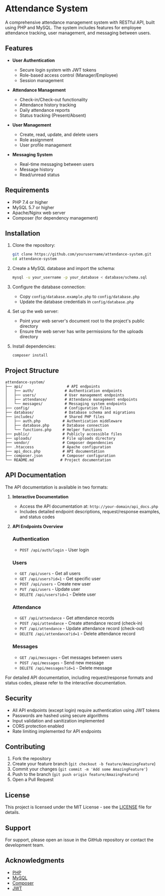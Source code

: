 # Attendance System

A comprehensive attendance management system with RESTful API, built using PHP and MySQL. The system includes features for employee attendance tracking, user management, and messaging between users.

## Features

- **User Authentication**
  - Secure login system with JWT tokens
  - Role-based access control (Manager/Employee)
  - Session management

- **Attendance Management**
  - Check-in/Check-out functionality
  - Attendance history tracking
  - Daily attendance reports
  - Status tracking (Present/Absent)

- **User Management**
  - Create, read, update, and delete users
  - Role assignment
  - User profile management

- **Messaging System**
  - Real-time messaging between users
  - Message history
  - Read/unread status

## Requirements

- PHP 7.4 or higher
- MySQL 5.7 or higher
- Apache/Nginx web server
- Composer (for dependency management)

## Installation

1. Clone the repository:
   ```bash
   git clone https://github.com/yourusername/attendance-system.git
   cd attendance-system
   ```

2. Create a MySQL database and import the schema:
   ```bash
   mysql -u your_username -p your_database < database/schema.sql
   ```

3. Configure the database connection:
   - Copy `config/database.example.php` to `config/database.php`
   - Update the database credentials in `config/database.php`

4. Set up the web server:
   - Point your web server's document root to the project's public directory
   - Ensure the web server has write permissions for the uploads directory

5. Install dependencies:
   ```bash
   composer install
   ```

## Project Structure

```
attendance-system/
├── api/                    # API endpoints
│   ├── auth/              # Authentication endpoints
│   ├── users/             # User management endpoints
│   ├── attendance/        # Attendance management endpoints
│   └── messages/          # Messaging system endpoints
├── config/                # Configuration files
├── database/              # Database schema and migrations
├── includes/              # Shared PHP files
│   ├── auth.php          # Authentication middleware
│   ├── database.php      # Database connection
│   └── functions.php     # Helper functions
├── public/               # Publicly accessible files
├── uploads/              # File uploads directory
├── vendor/               # Composer dependencies
├── .htaccess             # Apache configuration
├── api_docs.php          # API documentation
├── composer.json         # Composer configuration
└── README.md            # Project documentation
```

## API Documentation

The API documentation is available in two formats:

1. **Interactive Documentation**
   - Access the API documentation at: `http://your-domain/api_docs.php`
   - Includes detailed endpoint descriptions, request/response examples, and status codes

2. **API Endpoints Overview**

   ### Authentication
   - `POST /api/auth/login` - User login
   
   ### Users
   - `GET /api/users` - Get all users
   - `GET /api/users?id=1` - Get specific user
   - `POST /api/users` - Create new user
   - `PUT /api/users` - Update user
   - `DELETE /api/users?id=1` - Delete user

   ### Attendance
   - `GET /api/attendance` - Get attendance records
   - `POST /api/attendance` - Create attendance record (check-in)
   - `PUT /api/attendance` - Update attendance record (check-out)
   - `DELETE /api/attendance?id=1` - Delete attendance record

   ### Messages
   - `GET /api/messages` - Get messages between users
   - `POST /api/messages` - Send new message
   - `DELETE /api/messages?id=1` - Delete message

For detailed API documentation, including request/response formats and status codes, please refer to the interactive documentation.

## Security

- All API endpoints (except login) require authentication using JWT tokens
- Passwords are hashed using secure algorithms
- Input validation and sanitization implemented
- CORS protection enabled
- Rate limiting implemented for API endpoints

## Contributing

1. Fork the repository
2. Create your feature branch (`git checkout -b feature/AmazingFeature`)
3. Commit your changes (`git commit -m 'Add some AmazingFeature'`)
4. Push to the branch (`git push origin feature/AmazingFeature`)
5. Open a Pull Request

## License

This project is licensed under the MIT License - see the [LICENSE](LICENSE) file for details.

## Support

For support, please open an issue in the GitHub repository or contact the development team.

## Acknowledgments

- [PHP](https://www.php.net/)
- [MySQL](https://www.mysql.com/)
- [Composer](https://getcomposer.org/)
- [JWT](https://jwt.io/) 
